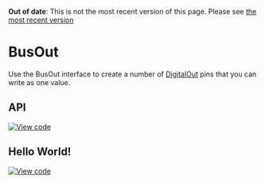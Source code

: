 <span class="warnings">**Out of date**: This is not the most recent version of this page. Please see [the most recent version](https://os.mbed.com/docs/latest/reference/busout.html)</span>
# BusOut

Use the BusOut interface to create a number of [DigitalOut](DigitalOut.md) pins that you can write as one value.

## API

[![View code](https://www.mbed.com/embed/?type=library)](https://docs.mbed.com/docs/mbed-os-api/en/mbed-os-5.3/api/classmbed_1_1BusOut.html) 

## Hello World!

[![View code](https://www.mbed.com/embed/?url=https://developer.mbed.org/teams/mbed_example/code/BusOut_HelloWorld/)](https://developer.mbed.org/teams/mbed_example/code/BusOut_HelloWorld/file/6337070122f8/main.cpp) 

